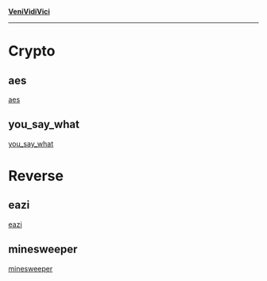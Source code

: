 **[VeniVidiVici](https://venividivici.iitdh.ac.in/)**

---

# Crypto

## aes

[aes](./aes/README.md ":include")

## you_say_what

[you_say_what](./you_say_what/README.md ":include")

# Reverse

## eazi

[eazi](./eazi/README.md ":include")

## minesweeper

[minesweeper](./minesweeper/README.md ":include")

